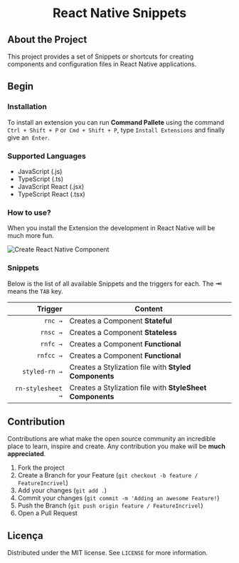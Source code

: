 <!--
*** Obrigado por estar vendo o nosso README. Se você tiver alguma sugestão
*** que possa melhorá-lo ainda mais dê um fork no repositório e crie uma Pull
*** Request ou abra uma Issue com a tag "sugestão".
*** Obrigado novamente! Agora vamos rodar esse projeto incrível :D
-->

  <h1 align="center">React Native Snippets</h1>
</p>

## About the Project

This project provides a set of Snippets or shortcuts for creating components and configuration files in React Native applications.

## Begin

### Installation

To install an extension you can run **Command Pallete** using the command `Ctrl + Shift + P` or` Cmd + Shift + P`, type `Install Extensions` and finally give an` Enter`.

### Supported Languages

- JavaScript (.js)
- TypeScript (.ts)
- JavaScript React (.jsx)
- TypeScript React (.tsx)

### How to use?

When you install the Extension the development in React Native will be much more fun.

![Create React Native Component](https://raw.githubusercontent.com/Rocketseat/rocketseat-vscode-react-native-snippets/master/images/component.gif)

### Snippets

Below is the list of all available Snippets and the triggers for each. The **⇥** means the `TAB` key.

|                 Trigger | Content                                                                      |
| ----------------------: | -----------------------------------------------------------------------------|
|                 `rnc →` | Creates a Component **Stateful**                                             |
|                `rnsc →` | Creates a Component **Stateless**                                            |
|                `rnfc →` | Creates a Component **Functional**                                           |
|                `rnfcc →`| Creates a Component **Functional**                                           |
|           `styled-rn →` | Creates a Stylization file with **Styled Components**                        |
|           `rn-stylesheet →` | Creates a Stylization file with **StyleSheet Components**                |

<!-- CONTRIBUTING -->

## Contribution

Contributions are what make the open source community an incredible place to learn, inspire and create. Any contribution you make will be **much appreciated**.

1. Fork the project
2. Create a Branch for your Feature (`git checkout -b feature / FeatureIncrivel`)
3. Add your changes (`git add .`)
4. Commit your changes (`git commit -m 'Adding an awesome Feature!`)
5. Push the Branch (`git push origin feature / FeatureIncrivel`)
6. Open a Pull Request


<!-- create package use `vsce package`-->

<!-- LICENSE -->

## Licença

Distributed under the MIT license. See `LICENSE` for more information.
